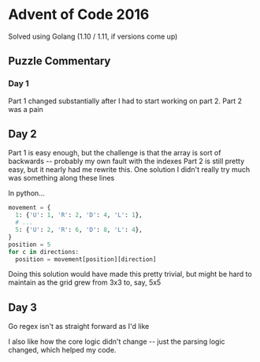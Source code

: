 # Advent of Code 2016

Solved using Golang (1.10 / 1.11, if versions come up)

## Puzzle Commentary

### Day 1

Part 1 changed substantially after I had to start working on part 2.
Part 2 was a pain

## Day 2

Part 1 is easy enough, but the challenge is that the array is sort of backwards -- probably my own fault with the indexes
Part 2 is still pretty easy, but it nearly had me rewrite this. One solution I didn't really try much was something along these lines

In python...

```python
movement = {
  1: {'U': 1, 'R': 2, 'D': 4, 'L': 1},
  # ...
  5: {'U': 2, 'R': 6, 'D': 8, 'L': 4},
}
position = 5
for c in directions:
  position = movement[position][direction]

```

Doing this solution would have made this pretty trivial, but might be hard to maintain as the grid grew from 3x3 to, say, 5x5

## Day 3

Go regex isn't as straight forward as I'd like

I also like how the core logic didn't change -- just the parsing logic changed, which helped my code.